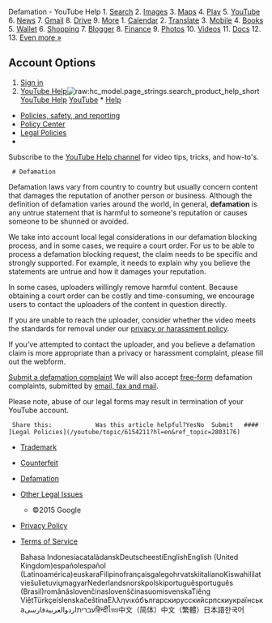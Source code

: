 Defamation - YouTube Help          1. [Search](https://www.google.com/webhp?hl=en)
2. [Images](http://www.google.com/imghp?hl=en)
3. [Maps](https://maps.google.com/maps?hl=en)
4. [Play](https://play.google.com/?hl=en)
5. [YouTube](https://www.youtube.com/?hl=en)
6. [News](https://news.google.com/nwshp?hl=en)
7. [Gmail](https://mail.google.com/mail/)
8. [Drive](https://drive.google.com/)
9. [More](http://www.google.com/intl/en/options/)
	1. [Calendar](https://www.google.com/calendar)
	2. [Translate](https://translate.google.com/?hl=en)
	3. [Mobile](http://www.google.com/mobile/?hl=en)
	4. [Books](https://books.google.com/bkshp?hl=en)
	5. [Wallet](https://wallet.google.com/manage/)
	6. [Shopping](http://www.google.com/shopping?hl=en)
	7. [Blogger](https://www.blogger.com/)
	8. [Finance](https://www.google.com/finance?hl=en)
	9. [Photos](https://photos.google.com/?hl=en)
	10. [Videos](http://video.google.com/?hl=en)
	11. [Docs](https://docs.google.com/document/?usp=docs_alc)
	12. 
	13. [Even more »](http://www.google.com/intl/en/options/)
## Account Options

1. [Sign in](https://accounts.google.com/ServiceLogin?hl=en&continue=https://support.google.com/youtube/answer/6154230%3Fhl%3Den%26ref_topic%3D6154211)
2. 
   [YouTube Help](/youtube)![raw:hc_model.page_strings.search_product_help_short](//ssl.gstatic.com/ui/v1/button/search-white.png) [YouTube Help](/youtube)  [YouTube](//www.youtube.com/)   * [Help](/youtube/?hl=en)
* [Policies, safety, and reporting](/youtube/topic/2676378?hl=en)
* [Policy Center](/youtube/topic/2803176?hl=en&ref_topic=2676378)
* [Legal Policies](/youtube/topic/6154211?hl=en&ref_topic=2803176)
* 

   Subscribe to the [YouTube Help channel](https://www.youtube.com/user/youtubehelp?sub_confirmation=1) for video tips, tricks, and how-to's.

     # Defamation

  Defamation laws vary from country to country but usually concern content that damages the reputation of another person or business. Although the definition of defamation varies around the world, in general, **defamation** is any untrue statement that is harmful to someone's reputation or causes someone to be shunned or avoided.


We take into account local legal considerations in our defamation blocking process, and in some cases, we require a court order. For us to be able to process a defamation blocking request, the claim needs to be specific and strongly supported. For example, it needs to explain why you believe the statements are untrue and how it damages your reputation.


In some cases, uploaders willingly remove harmful content. Because obtaining a court order can be costly and time-consuming, we encourage users to contact the uploaders of the content in question directly.


If you are unable to reach the uploader, consider whether the video meets the standards for removal under our [privacy or harassment policy](https://www.youtube.com/reportabuse). 


If you've attempted to contact the uploader, and you believe a defamation claim is more appropriate than a privacy or harassment complaint, please fill out the webform.


[Submit a defamation complaint](https://www.youtube.com/reportingtool/defamation?rd=1)
We will also accept [free-form](https://support.google.com/youtube/answer/6154216) defamation complaints, submitted by [email, fax and mail](https://support.google.com/youtube/answer/6154232).


Please note, abuse of our legal forms may result in termination of your YouTube account.


     Share this:            Was this article helpful?YesNo  Submit   #### [Legal Policies](/youtube/topic/6154211?hl=en&ref_topic=2803176)

* [Trademark](/youtube/answer/6154218?hl=en&ref_topic=6154211)
* [Counterfeit](/youtube/answer/6154227?hl=en&ref_topic=6154211)
* [Defamation](javascript:;)
* [Other Legal Issues](/youtube/answer/6156383?hl=en&ref_topic=6154211)

   * ©2015 Google
* [Privacy Policy](//www.google.com/intl/en/privacy.html)
* [Terms of Service](https://www.google.com/accounts/TOS)

   Bahasa Indonesia‎català‎dansk‎Deutsch‎eesti‎English‎English (United Kingdom)‎español‎español (Latinoamérica)‎euskara‎Filipino‎français‎galego‎hrvatski‎italiano‎Kiswahili‎latviešu‎lietuvių‎magyar‎Nederlands‎norsk‎polski‎português‎português (Brasil)‎română‎slovenčina‎slovenščina‎suomi‎svenska‎Tiếng Việt‎Türkçe‎íslenska‎čeština‎Ελληνικά‎български‎русский‎српски‎українська‎עברית‏اردو‏العربية‏فارسی‏हिन्दी‎ไทย‎中文（简体）‎中文（繁體）‎日本語‎한국어‎              